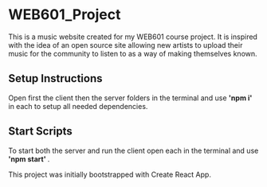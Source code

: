 # WEB601_Project

This is a music website created for my WEB601 course project. It is inspired with the idea of an open source site allowing new artists to upload their music for the community to listen to as a way of making themselves known.


## Setup Instructions

Open first the client then the server folders in the terminal and use <strong> 'npm i' </strong> in each to setup all needed dependencies.


## Start Scripts

To start both the server and run the client open each in the terminal and use <strong> 'npm start' </strong>.

This project was initially bootstrapped with Create React App.
